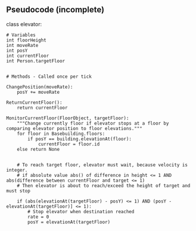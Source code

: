 
Pseudocode (incomplete)
----------

class elevator:	
	
	# Variables
	int floorHeight
	int moveRate
	int posY
	int currentFloor	
	int Person.targetFloor
	

	# Methods - Called once per tick
	
	ChangePosition(moveRate):
		posY += moveRate
		
	ReturnCurrentFloor():
		return currentFloor

	MonitorCurrentFloor(FloorObject, targetFloor):
		"""Change currently floor if elevator stops at a floor by comparing elevator position to floor elevations."""
		for floor in Basebuilding.floors:
			if posY == building.elevationAt(floor):
				currentFloor = floor.id
		else return None
	

		# To reach target floor, elevator must wait, because velocity is integer.
		# if absolute value abs() of difference in height <= 1 AND abs(difference between currentFloor and target <= 1)
		# Then elevator is about to reach/exceed the height of target and must stop
		
		if (abs(elevationAt(targetFloor) - posY) <= 1) AND (posY - elevationAt(targetFloor)] <= 1):
			# Stop elevator when destination reached
			rate = 0
			posY = elevationAt(targetFloor)	
